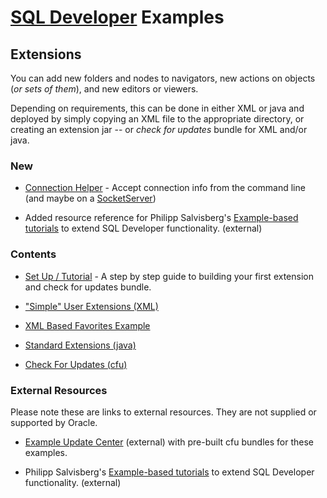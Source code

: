 # [SQL Developer](http://www.oracle.com/technetwork/developer-tools/sql-developer/) Examples
## Extensions
You can add new folders and nodes to navigators, new actions on objects (*or sets of them*), and new editors or viewers.

Depending on requirements, this can be done in either XML or java and deployed by simply copying an XML file to the appropriate directory, or creating an extension jar -- or *check for updates* bundle for XML and/or java.

### New

* [Connection Helper](java/ConnectionHelper) - Accept connection info from the command line (and maybe on a [SocketServer](https://docs.oracle.com/javase/tutorial/networking/sockets/clientServer.html))

* Added resource reference for Philipp Salvisberg's [Example-based tutorials](https://github.com/PhilippSalvisberg/sqldev) to extend SQL Developer functionality. (external)


### Contents

* [Set Up / Tutorial](./setup.md) - A step by step guide to building your first extension and check for updates bundle.


* ["Simple" User Extensions (XML)](xml)


* [XML Based Favorites Example](xml/favorites)


* [Standard Extensions (java)](java)


* [Check For Updates (cfu)](cfu)


### External Resources
Please note these are links to external resources. They are not supplied or supported by Oracle.

* [Example Update Center](https://github.com/bjeffrie/sqldev-update-center) (external) with pre-built cfu bundles for these examples. 

* Philipp Salvisberg's [Example-based tutorials](https://github.com/PhilippSalvisberg/sqldev) to extend SQL Developer functionality. (external)


